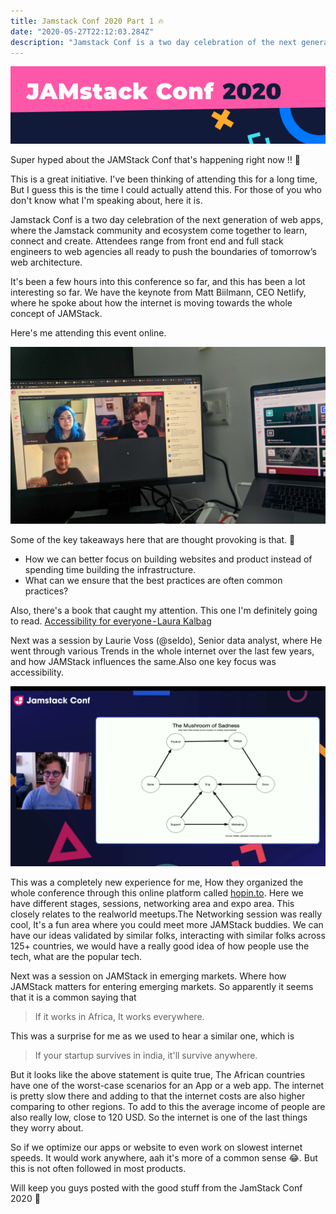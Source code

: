 ```yaml
---
title: Jamstack Conf 2020 Part 1 🔥
date: "2020-05-27T22:12:03.284Z"
description: "Jamstack Conf is a two day celebration of the next generation of web apps, where the Jamstack community and ecosystem come together to learn, connect and create. Attendees range from front end and full stack engineers to web agencies all ready to push the boundaries of tomorrow’s web architecture."
---
```

![JamStack 2020](./jamstack.png)

Super hyped about the JAMStack Conf that's happening right now !! 🤩

This is a great initiative. I've been thinking of attending this for a long time, But I guess this is the time I could actually attend this. For those of you who don't know what I'm speaking about, here it is.

Jamstack Conf is a two day celebration of the next generation of web apps, where the Jamstack community and ecosystem come together to learn, connect and create. Attendees range from front end and full stack engineers to web agencies all ready to push the boundaries of tomorrow’s web architecture.

It's been a few hours into this conference so far, and this has been a lot interesting so far. We have the keynote from Matt Biilmann, CEO Netlify, where he spoke about how the internet is moving towards the whole concept of JAMStack. 

 
Here's me attending this event online. 

![My Desk setup](./my_setup.jpg)

Some of the key takeaways here that are thought provoking is that. 🤔

- How we can better focus on building websites and product instead of spending time building the infrastructure.
- What can we ensure that the best practices are often common practices?

Also, there's a book that caught my attention. This one I'm definitely going to read.
[Accessibility for everyone - Laura Kalbag](https://www.amazon.com/Accessibility-Everyone-Laura-Kalbag/dp/1937557618)

Next was a session by Laurie Voss (@seldo), Senior data analyst, where He went through various Trends in the whole internet over the last few years, and how JAMStack influences the same.Also one key focus was accessibility. 

![Voss Mushroom of sadness ](./voss.png)

This was a completely new experience for me, How they organized the whole conference through this online platform called [hopin.to](http://hopin.to). Here we have different stages, sessions, networking area and expo area. This closely relates to the realworld meetups.The Networking session was really cool, It's a fun area where you could meet more JAMStack buddies. We can have our ideas validated by similar folks, interacting with similar folks across 125+ countries, we would have a really good idea of how people use the tech, what are the popular tech.

Next was a session on JAMStack in emerging markets. Where how JAMStack matters for entering emerging markets. So apparently it seems that it is a common saying that

> If it works in Africa, It works everywhere.

This was a surprise for me as we used to hear a similar one, which is 

> If your startup survives in india, it'll survive anywhere.

But it looks like the above statement is quite true, The African countries have one of the worst-case scenarios for an App or a web app. The internet is pretty slow there and adding to that the internet costs are also higher comparing to other regions. To add to this the average income of people are also really low, close to 120 USD. So the internet is one of the last things they worry about.

So if we optimize our apps or website to even work on slowest internet speeds. It would work anywhere, aah it's more of a common sense 😂. But this is not often followed in most products. 

Will keep you guys posted with the good stuff from the JamStack Conf 2020 👋